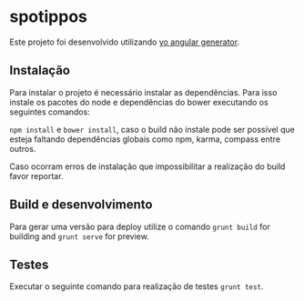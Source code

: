 # spotippos

Este projeto foi desenvolvido utilizando [yo angular generator](https://github.com/yeoman/generator-angular).

## Instalação

Para instalar o projeto é necessário instalar as dependências. Para isso instale os pacotes do node e dependências do bower executando os seguintes comandos:

`npm install` e `bower install`, caso o build não instale pode ser possível que esteja faltando dependências globais como npm, karma, compass entre outros.

Caso ocorram erros de instalação que impossibilitar a realização do build favor reportar.

## Build e desenvolvimento

Para gerar uma versão para deploy utilize o comando `grunt build` for building and `grunt serve` for preview.

## Testes

Executar o seguinte comando para realização de testes `grunt test`.
